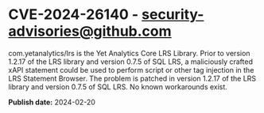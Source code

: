 # CVE-2024-26140 - security-advisories@github.com

com.yetanalytics/lrs is the Yet Analytics Core LRS Library. Prior to version 1.2.17 of the LRS library and version 0.7.5 of SQL LRS, a maliciously crafted xAPI statement could be used to perform script or other tag injection in the LRS Statement Browser. The problem is patched in version 1.2.17 of the LRS library and version 0.7.5 of SQL LRS. No known workarounds exist.

**Publish date:** 2024-02-20
